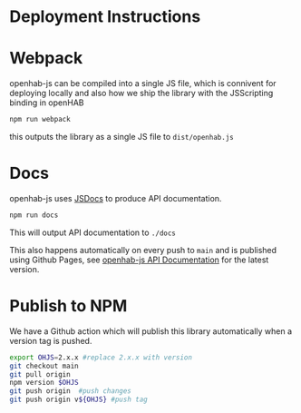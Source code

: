 # Deployment Instructions

# Webpack

openhab-js can be compiled into a single JS file, which is connivent for deploying locally and also how we ship the library with the JSScripting binding in openHAB

```bash
npm run webpack
```
this outputs the library as a single JS file to `dist/openhab.js`

# Docs

openhab-js uses [JSDocs](https://jsdoc.app/) to produce API documentation.

```bash
npm run docs
```

This will output API documentation to `./docs`

This also happens automatically on every push to `main` and is published using Github Pages, see [openhab-js API Documentation](https://openhab.github.io/openhab-js/) for the latest version. 

# Publish to NPM

We have a Github action which will publish this library automatically when a version tag is pushed. 

```bash
export OHJS=2.x.x #replace 2.x.x with version
git checkout main
git pull origin
npm version $OHJS 
git push origin  #push changes
git push origin v${OHJS} #push tag
```
